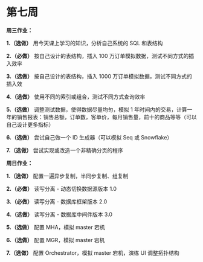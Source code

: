 # 第七周

**周三作业：**

**1.（选做）** 用今天课上学习的知识，分析自己系统的 SQL 和表结构

**2.（必做）** 按自己设计的表结构，插入 100 万订单模拟数据，测试不同方式的插入效率

**3.（选做）** 按自己设计的表结构，插入 1000 万订单模拟数据，测试不同方式的插入效

**4.（选做）** 使用不同的索引或组合，测试不同方式查询效率

**5.（选做）** 调整测试数据，使得数据尽量均匀，模拟 1 年时间内的交易，计算一年的销售报表：销售总额，订单数，客单价，每月销售量，前十的商品等等（可以自己设计更多指标）

**6.（选做）** 尝试自己做一个 ID 生成器（可以模拟 Seq 或 Snowflake）

**7.（选做）** 尝试实现或改造一个非精确分页的程序

**周日作业：**

**1.（选做）** 配置一遍异步复制，半同步复制、组复制

**2.（必做）** 读写分离 - 动态切换数据源版本 1.0

**3.（必做）** 读写分离 - 数据库框架版本 2.0

**4.（选做）** 读写分离 - 数据库中间件版本 3.0

**5.（选做）** 配置 MHA，模拟 master 宕机

**6.（选做）** 配置 MGR，模拟 master 宕机

**7.（选做）** 配置 Orchestrator，模拟 master 宕机，演练 UI 调整拓扑结构
